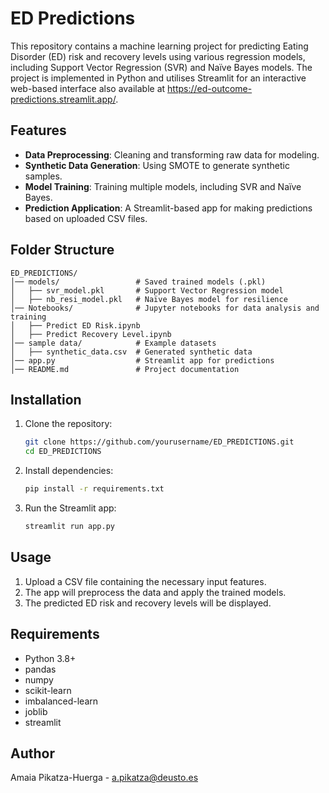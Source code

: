 # ED Predictions

This repository contains a machine learning project for predicting Eating Disorder (ED) risk and recovery levels using various regression models, including Support Vector Regression (SVR) and Naïve Bayes models. The project is implemented in Python and utilises Streamlit for an interactive web-based interface also available at https://ed-outcome-predictions.streamlit.app/.

## Features
- **Data Preprocessing**: Cleaning and transforming raw data for modeling.
- **Synthetic Data Generation**: Using SMOTE to generate synthetic samples.
- **Model Training**: Training multiple models, including SVR and Naïve Bayes.
- **Prediction Application**: A Streamlit-based app for making predictions based on uploaded CSV files.

## Folder Structure
```
ED_PREDICTIONS/
│── models/                 # Saved trained models (.pkl)
│   ├── svr_model.pkl       # Support Vector Regression model
│   ├── nb_resi_model.pkl   # Naïve Bayes model for resilience
│── Notebooks/              # Jupyter notebooks for data analysis and training
│   ├── Predict ED Risk.ipynb
│   ├── Predict Recovery Level.ipynb
│── sample data/            # Example datasets
│   ├── synthetic_data.csv  # Generated synthetic data
│── app.py                  # Streamlit app for predictions
│── README.md               # Project documentation
```

## Installation
1. Clone the repository:
   ```bash
   git clone https://github.com/yourusername/ED_PREDICTIONS.git
   cd ED_PREDICTIONS
   ```
2. Install dependencies:
   ```bash
   pip install -r requirements.txt
   ```
3. Run the Streamlit app:
   ```bash
   streamlit run app.py
   ```

## Usage
1. Upload a CSV file containing the necessary input features.
2. The app will preprocess the data and apply the trained models.
3. The predicted ED risk and recovery levels will be displayed.

## Requirements
- Python 3.8+
- pandas
- numpy
- scikit-learn
- imbalanced-learn
- joblib
- streamlit

## Author
Amaia Pikatza-Huerga - a.pikatza@deusto.es

